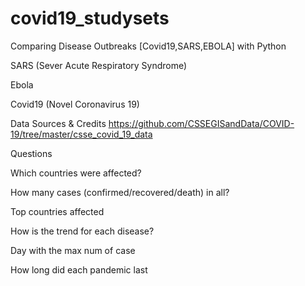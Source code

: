 # covid19_studysets
Comparing Disease Outbreaks [Covid19,SARS,EBOLA] with Python

SARS (Sever Acute Respiratory Syndrome)

Ebola

Covid19 (Novel Coronavirus 19)

Data Sources & Credits
https://github.com/CSSEGISandData/COVID-19/tree/master/csse_covid_19_data


Questions

Which countries were affected?

How many cases (confirmed/recovered/death) in all?

Top countries affected

How is the trend for each disease?

Day with the max num of case

How long did each pandemic last

